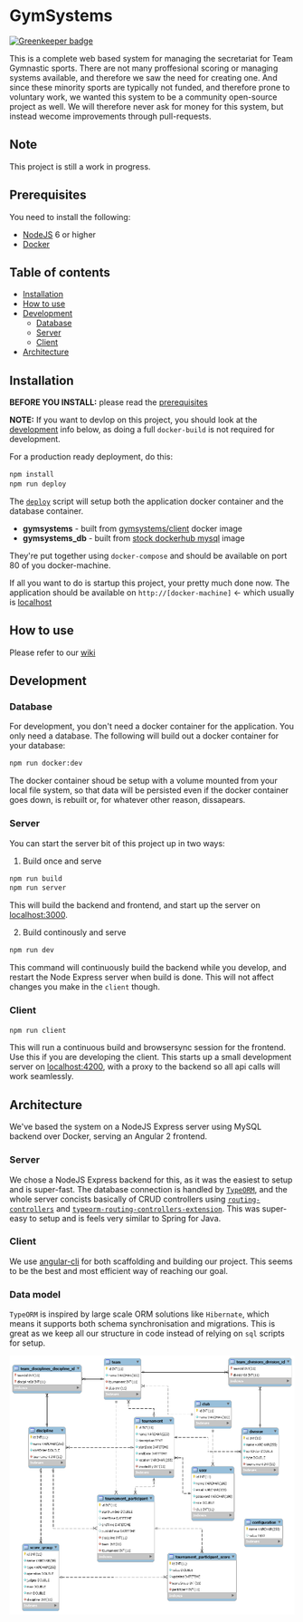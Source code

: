 # GymSystems

[![Greenkeeper badge](https://badges.greenkeeper.io/OysteinAmundsen/gymsystems.svg)](https://greenkeeper.io/)

This is a complete web based system for managing the secretariat for Team Gymnastic sports. There are not many proffesional scoring or managing systems available, and therefore we saw the need for creating one. And since these minority sports are typically not funded, and therefore prone to voluntary work, we wanted this system to be a community open-source project as well. We will therefore never ask for money for this system, but instead wecome improvements through pull-requests.


## Note

This project is still a work in progress. 


## Prerequisites

You need to install the following:

* [NodeJS](https://nodejs.org/) 6 or higher
* [Docker](https://www.docker.com/)


## Table of contents

* [Installation](#installation)
* [How to use](#how-to-use)
* [Development](#development)
  - [Database](#database)
  - [Server](#server)
  - [Client](#client)
* [Architecture](#architecture)

## Installation

**BEFORE YOU INSTALL:** please read the [prerequisites](#prerequisites)

**NOTE:** If you want to devlop on this project, you should look at the [development](#development) info below, as doing a full `docker-build` is not required for development. 

For a production ready deployment, do this:

```bash
npm install
npm run deploy
```

The [`deploy`](./docker-build) script will setup both the application docker container and the database container. 

* **gymsystems** - built from [gymsystems/client](./Dockerfile) docker image
* **gymsystems_db** - built from [stock dockerhub mysql](https://hub.docker.com/_/mysql/) image

They're put together using `docker-compose` and should be available on port 80 of you docker-machine.

If all you want to do is startup this project, your pretty much done now. The application should be available on `http://[docker-machine]` <- which usually is [localhost](http://localhost)

## How to use

Please refer to our [wiki](../../wiki)

## Development

### Database

For development, you don't need a docker container for the application. You only need a database. The following will build out a docker container for your database:

```bash
npm run docker:dev
```
The docker container shoud be setup with a volume mounted from your local file system, so that data will be persisted even if the docker container goes down, is rebuilt or, for whatever other reason, dissapears.

### Server

You can start the server bit of this project up in two ways:

1. Build once and serve

  ```bash
  npm run build
  npm run server
  ```

  This will build the backend and frontend, and start up the server on [localhost:3000](http://localhost:3000). 

2. Build continously and serve

  ```bash
  npm run dev
  ```
  This command will continuously build the backend while you develop, and restart the Node Express server when build is done. This will not affect changes you make in the `client` though. 


### Client

```bash
npm run client
```

This will run a continuous build and browsersync session for the frontend. Use this if you are developing the client. This starts up a small development server on [localhost:4200](http://localhost:4200), with a proxy to the backend so all api calls will work seamlessly. 

## Architecture

We've based the system on a NodeJS Express server using MySQL backend over Docker, serving an Angular 2 frontend. 

### Server

We chose a NodeJS Express backend for this, as it was the easiest to setup and is super-fast. The database connection is handled by [`TypeORM`](https://typeorm.github.io), and the whole server concists basically of CRUD controllers using [`routing-controllers`](https://github.com/pleerock/routing-controllers) and [`typeorm-routing-controllers-extension`](https://github.com/typeorm/typeorm-routing-controllers-extensions). This was super-easy to setup and is feels very similar to Spring for Java.

### Client

We use [angular-cli](https://cli.angular.io/) for both scaffolding and building our project. This seems to be the best and most efficient way of reaching our goal.

### Data model

`TypeORM` is inspired by large scale ORM solutions like `Hibernate`, which means it supports both schema synchronisation and migrations. This is great as we keep all our structure in code instead of relying on `sql` scripts for setup. 

![DB Model](docs/images/db_model.png)
